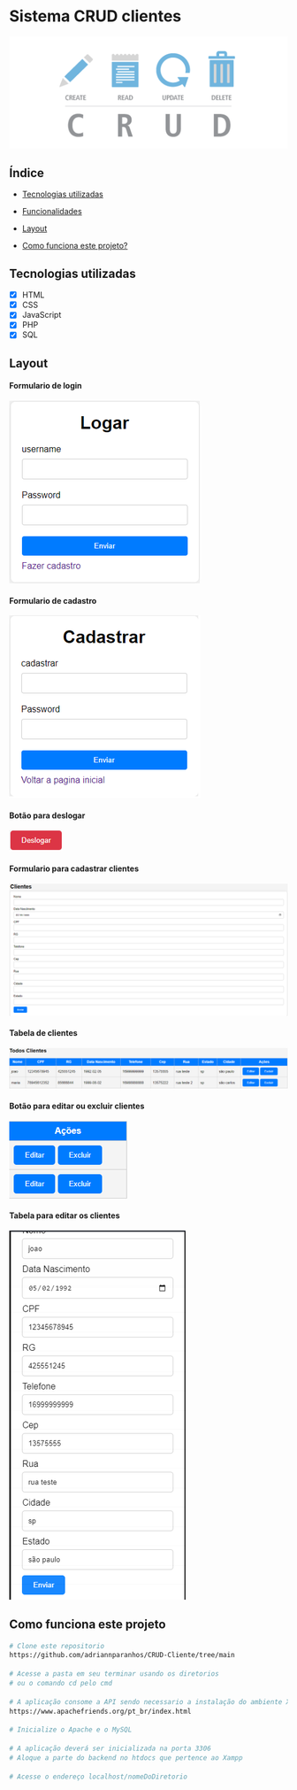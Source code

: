 # Sistema CRUD clientes
![Crud Clientes](./public/assets/images/CRUD.png)   

## Índice
- <a href="#-tecnologias-utilizadas"> Tecnologias utilizadas  </a>

- <a href="#funcionalidades"> Funcionalidades </a>
- <a href="#layout"> Layout </a>
- <a href="#como-funciona"> Como funciona este projeto? </a>

## Tecnologias utilizadas

- [x] HTML
- [x] CSS
- [x] JavaScript
- [x] PHP
- [x] SQL

## Layout

#### Formulario de login
![Tela de login](./public/assets/images/tela_de_login.png)

#### Formulario de cadastro
![Tela de cadastro](./public/assets/images/tela_de_cadastro.png)

#### Botão para deslogar
![Botão para deslogar](./public/assets/images/botao_deslogar.png)

#### Formulario para cadastrar clientes
![Formulario de cadastro de clientes](./public/assets/images/formulario_cadastro_cliente.png)

#### Tabela de clientes
![Tabela de clientes](./public/assets/images/tabela_clientes.png)

#### Botão para editar ou excluir clientes
![Botão para editar ou excluir](./public/assets/images/botao_editar_excluir.png)

#### Tabela para editar os clientes
![Tabela para editar clientes](./public/assets/images/tabela_editar_clientes.png)

## Como funciona este projeto

```bash 
# Clone este repositorio 
https://github.com/adriannparanhos/CRUD-Cliente/tree/main

# Acesse a pasta em seu terminar usando os diretorios
# ou o comando cd pelo cmd

# A aplicação consome a API sendo necessario a instalação do ambiente XAMPP
https://www.apachefriends.org/pt_br/index.html

# Inicialize o Apache e o MySQL

# A aplicação deverá ser inicializada na porta 3306
# Aloque a parte do backend no htdocs que pertence ao Xampp

# Acesse o endereço localhost/nomeDoDiretorio

```
